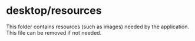 # desktop/resources

This folder contains resources (such as images) needed by the application. This file can
be removed if not needed.
